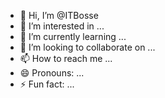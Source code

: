 - 👋 Hi, I’m @ITBosse
- 👀 I’m interested in ...
- 🌱 I’m currently learning ...
- 💞️ I’m looking to collaborate on ...
- 📫 How to reach me ...
- 😄 Pronouns: ...
- ⚡ Fun fact: ...

<!---
ITBosse/ITBosse is a ✨ special ✨ repository because its `README.md` (this file) appears on your GitHub profile.
You can click the Preview link to take a look at your changes.
--->

